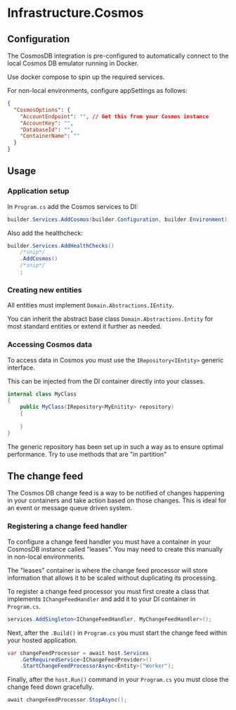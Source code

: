 ﻿# Infrastructure.Cosmos

## Configuration

The CosmosDB integration is pre-configured to automatically connect to the local Cosmos DB emulator running in Docker.

Use docker compose to spin up the required services.

For non-local environments, configure appSettings as follows:

```json
{
  "CosmosOptions": {
    "AccountEndpoint": "", // Get this from your Cosmos instance
    "AccountKey": "",
    "DatabaseId": "",
    "ContainerName": ""
  }
}
```

## Usage

### Application setup

In `Program.cs` add the Cosmos services to DI:

```csharp
builder.Services.AddCosmos(builder.Configuration, builder.Environment);
```

Also add the healthcheck:

```csharp
builder.Services.AddHealthChecks()
    /*snip*/
    .AddCosmos()
    /*snip*/
    ;
```

### Creating new entities

All entities must implement `Domain.Abstractions.IEntity`.

You can inherit the abstract base class `Domain.Abstractions.Entity` for most standard entities 
or extend it further as needed.

### Accessing Cosmos data

To access data in Cosmos you must use the `IRepository<IEntity>` generic interface.

This can be injected from the DI container directly into your classes.

```csharp
internal class MyClass
{
    public MyClass(IRepository<MyEnitity> repository)
    {
        
    }
}
```

The generic repository has been set up in such a way as to ensure optimal performance. Try to use methods that are "in partition"

## The change feed

The Cosmos DB change feed is a way to be notified of changes happening in your containers 
and take action based on those changes. This is ideal for an event or message queue driven
system.

### Registering a change feed handler

To configure a change feed handler you must have a container in your CosmosDB instance called "leases".
You may need to create this manually in non-local environments.

The "leases" container is where the change feed processor will store information that allows it to be scaled without duplicating
its processing.

To register a change feed processor you must first create a class that implements `IChangeFeedHandler` and add
it to your DI container in `Program.cs`.

```csharp
services.AddSingleton<IChangeFeedHandler, MyChangeFeedHandler>();
```

Next, after the `.Build()` in `Program.cs` you must start the change feed within your hosted application.

```csharp
var changeFeedProcessor = await host.Services
    .GetRequiredService<IChangeFeedProvider>()
    .StartChangeFeedProcessorAsync<Entity>("Worker");
```

Finally, after the `host.Run()` command in your `Program.cs` you must close the change feed down gracefully.

```csharp
await changeFeedProcessor.StopAsync();
```